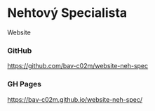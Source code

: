 # Nehtový Specialista

Website

### GitHub
https://github.com/bav-c02m/website-neh-spec

### GH Pages
https://bav-c02m.github.io/website-neh-spec/